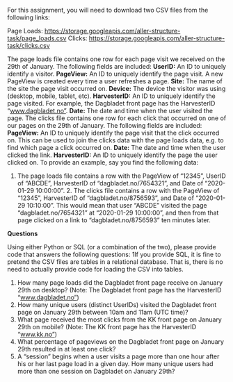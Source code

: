
For this assignment, you will need to download two CSV files from the following links: 

Page Loads: https://storage.googleapis.com/aller-structure-task/page_loads.csv 
Clicks: https://storage.googleapis.com/aller-structure-task/clicks.csv 

The page loads file contains one row for each page visit we received on the 29th of January. The following fields are included: 
**UserID:** An ID to uniquely identify a visitor. 
**PageView:** An ID to uniquely identify the page visit. A new PageView is created every time a user refreshes a page. 
**Site:** The name of the site the page visit occurred on. 
**Device:** The device the visitor was using (desktop, mobile, tablet, etc). 
**HarvesterID:** An ID to uniquely identify the page visited. For example, the Dagbladet front page has the HarvesterID “www.dagbladet.no”. 
**Date:** The date and time when the user visited the page. 
The clicks file contains one row for each click that occurred on one of our pages on the 29th of January. The following fields are included: 
**PageView:** An ID to uniquely identify the page visit that the click occurred on. This can be used to join the clicks data with the page loads data, e.g. to find which page a click occurred on. 
**Date:** The date and time when the user clicked the link. 
**HarvesterID:** An ID to uniquely identify the page the user clicked on. 
To provide an example, say you find the following data: 

1. The page loads file contains a row with the PageView of “12345”, UserID of “ABCDE”, HarvesterID of “dagbladet.no/7654321”, and Date of “2020-01-29 10:00:00”. 2. The clicks file contains a row with the PageView of “12345”, HarvesterID of “dagbladet.no/8756593”, and Date of “2020-01-29 10:10:00”. 
This would mean that user “ABCDE” visited the page “dagbladet.no/7654321” at “2020-01-29 10:00:00”, and then from that page clicked on a link to “dagbladet.no/8756593” ten minutes later. 

**Questions** 

Using either Python or SQL (or a combination of the two), please provide code that answers the following questions: 
1If you provide SQL, it is fine to pretend the CSV files are tables in a relational database. That is, there is no need to actually provide code for loading the CSV into tables.
1. How many page loads did the Dagbladet front page receive on January 29th on desktop? (Note: The Dagbladet front page has the HarvesterID “www.dagbladet.no”) 
2. How many unique users (distinct UserIDs) visited the Dagbladet front page on January 29th between 10am and 11am (UTC time)? 
3. What page received the most clicks from the KK front page on January 29th on mobile? (Note: The KK front page has the HarvesterID “www.kk.no”) 
4. What percentage of pageviews on the Dagbladet front page on January 29th resulted in at least one click? 
5. A “session” begins when a user visits a page more than one hour after his or her last page load in a given day. How many unique users had more than one session on Dagbladet on January 29th?
